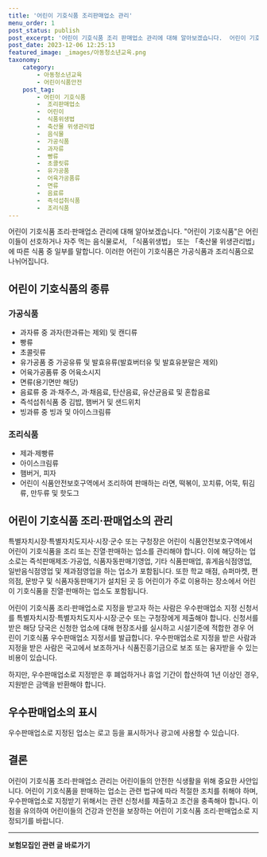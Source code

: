```yaml
---
title: '어린이 기호식품 조리판매업소 관리'
menu_order: 1
post_status: publish
post_excerpt: '어린이 기호식품 조리 판매업소 관리에 대해 알아보겠습니다.  어린이 기호식품 은 어린이들이 선호하거나 자주 먹는 음식물로서,  식품위생법  또는  축산물 위생관리법 에 따른 식품 중 일부를 말합니다. 이러한 어린이 기호식품은 가공식품과 조리식품으로 나뉘어집니다.'
post_date: 2023-12-06 12:25:13
featured_image: _images/아동청소년교육.png
taxonomy:
    category:
        - 아동청소년교육
        - 어린이식품안전
    post_tag:
        - 어린이 기호식품
        -  조리판매업소
        -  어린이
        -  식품위생법
        -  축산물 위생관리법
        -  음식물
        -  가공식품
        -  과자류
        -  빵류
        -  초콜릿류
        -  유가공품
        -  어육가공품류
        -  면류
        -  음료류
        -  즉석섭취식품
        -  조리식품
---
```




어린이 기호식품 조리·판매업소 관리에 대해 알아보겠습니다. "어린이 기호식품"은 어린이들이 선호하거나 자주 먹는 음식물로서, 「식품위생법」 또는 「축산물 위생관리법」에 따른 식품 중 일부를 말합니다. 이러한 어린이 기호식품은 가공식품과 조리식품으로 나뉘어집니다.

## 어린이 기호식품의 종류

### 가공식품

- 과자류 중 과자(한과류는 제외) 및 캔디류
- 빵류
- 초콜릿류
- 유가공품 중 가공유류 및 발효유류(발효버터유 및 발효유분말은 제외)
- 어육가공품류 중 어육소시지
- 면류(용기면만 해당)
- 음료류 중 과·채주스, 과·채음료, 탄산음료, 유산균음료 및 혼합음료
- 즉석섭취식품 중 김밥, 햄버거 및 샌드위치
- 빙과류 중 빙과 및 아이스크림류

### 조리식품

- 제과·제빵류
- 아이스크림류
- 햄버거, 피자
- 어린이 식품안전보호구역에서 조리하여 판매하는 라면, 떡볶이, 꼬치류, 어묵, 튀김류, 만두류 및 핫도그

## 어린이 기호식품 조리·판매업소의 관리

특별자치시장·특별자치도지사·시장·군수 또는 구청장은 어린이 식품안전보호구역에서 어린이 기호식품을 조리 또는 진열·판매하는 업소를 관리해야 합니다. 이에 해당하는 업소로는 즉석판매제조·가공업, 식품자동판매기영업, 기타 식품판매업, 휴게음식점영업, 일반음식점영업 및 제과점영업을 하는 업소가 포함됩니다. 또한 학교 매점, 슈퍼마켓, 편의점, 문방구 및 식품자동판매기가 설치된 곳 등 어린이가 주로 이용하는 장소에서 어린이 기호식품을 진열·판매하는 업소도 포함됩니다.

어린이 기호식품 조리·판매업소로 지정을 받고자 하는 사람은 우수판매업소 지정 신청서를 특별자치시장·특별자치도지사·시장·군수 또는 구청장에게 제출해야 합니다. 신청서를 받은 해당 당국은 신청한 업소에 대해 현장조사를 실시하고 시설기준에 적합한 경우 어린이 기호식품 우수판매업소 지정서를 발급합니다. 우수판매업소로 지정을 받은 사람과 지정을 받은 사람은 국고에서 보조하거나 식품진흥기금으로 보조 또는 융자받을 수 있는 비용이 있습니다. 

하지만, 우수판매업소로 지정받은 후 폐업하거나 휴업 기간이 합산하여 1년 이상인 경우, 지원받은 금액을 반환해야 합니다.

## 우수판매업소의 표시

우수판매업소로 지정된 업소는 로고 등을 표시하거나 광고에 사용할 수 있습니다.

## 결론

어린이 기호식품 조리·판매업소 관리는 어린이들의 안전한 식생활을 위해 중요한 사안입니다. 어린이 기호식품을 판매하는 업소는 관련 법규에 따라 적절한 조치를 취해야 하며, 우수판매업소로 지정받기 위해서는 관련 신청서를 제출하고 조건을 충족해야 합니다. 이점을 유의하여 어린이들의 건강과 안전을 보장하는 어린이 기호식품 조리·판매업소로 지정되기를 바랍니다.
<!-- wp:separator -->
<hr class="wp-block-separator has-alpha-channel-opacity"/>
<!-- /wp:separator -->

<!-- wp:group {"backgroundColor":"base","layout":{"type":"constrained"}} -->
<div class="wp-block-group has-base-background-color has-background"><!-- wp:paragraph {"align":"center","fontSize":"medium"} -->
<p class="has-text-align-center has-large-font-size"><strong>보험모집인 관련 글 바로가기</strong></p>
<!-- /wp:paragraph -->


<!-- wp:latest-posts
{"categories":[{"id":15486,"count":19,"description":"","link":"https://uknowlaw.com/category/%eb%b3%b4%ed%97%98%eb%aa%a8%ec%a7%91%ec%9d%b8/","name":"보험모집인","slug":"보험모집인","taxonomy":"category","parent":0,"meta":[],"_links":{"self":[{"href":"https://uknowlaw.com/wp-json/wp/v2/categories/15486"}],"collection":[{"href":"https://uknowlaw.com/wp-json/wp/v2/categories"}],"about":[{"href":"https://uknowlaw.com/wp-json/wp/v2/taxonomies/category"}],"wp:post_type":[{"href":"https://uknowlaw.com/wp-json/wp/v2/posts?categories=15486"}],"curies":[{"name":"wp","href":"https://api.w.org/{rel}","templated":true}]}}],"postsToShow":100,"excerptLength":28,"postLayout":"grid","columns":2,"featuredImageAlign":"left","featuredImageSizeSlug":"large","fontSize":"small"} /--></div>
<!-- /wp:group -->